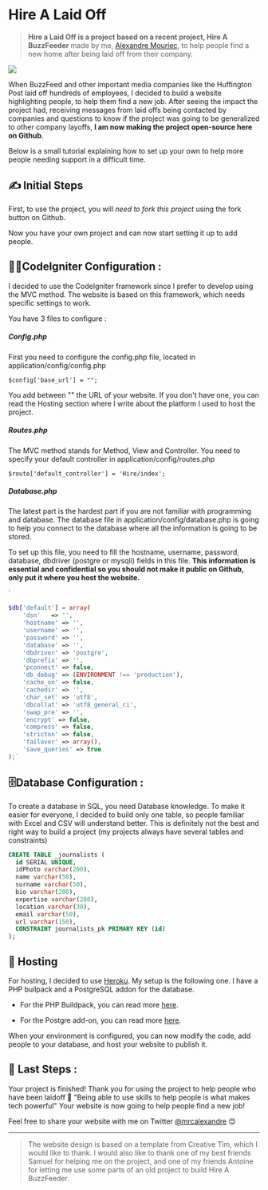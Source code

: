 # Hire A Laid Off

> **Hire a Laid Off is a project based on a recent project, Hire A BuzzFeeder** made by me, [Alexandre Mouriec](https://alexandremouriec.com), to help people find a new home after being laid off from their company.

![](/Users/Alexandre/Projects/hirealaidoff/CoverREADME.jpg)

When BuzzFeed and other important media companies like the Huffington Post laid off hundreds of employees, I decided to build a website highlighting people, to help them find a new job. After seeing the impact the project had, receiving messages from laid offs being contacted by companies and questions to know if the project was going to be generalized to other company layoffs,  **I am now making the project open-source here on Github**. 

Below is a small tutorial explaining how to set up your own to help more people needing support in a difficult time.



## ✍️ Initial Steps

First, to use the project, you will *need to fork this project* using the fork button on Github.

Now you have your own project and can now start setting it up to add people.



## 👨‍💻CodeIgniter Configuration :

I decided to use the CodeIgniter framework since I prefer to develop using the MVC method. The website is based on this framework, which needs specific settings to work.

You have 3 files to configure :

##### Config.php

First you need to configure the config.php file, located in application/config/config.php

`$config['base_url'] = "";`

You add between "" the URL of your website. If you don't have one, you can read the Hosting section where I write about the platform I used to host the project.

##### Routes.php

The MVC method stands for Method, View and Controller. You need to specify your default controller in application/config/routes.php

`$route['default_controller'] = 'Hire/index';`

##### Database.php

The latest part is the hardest part if you are not familiar with programming and database. The database file in application/config/database.php is going to help you connect to the database where all the information is going to be stored.

To set up this file, you need to fill the hostname, username, password, database, dbdriver (postgre or mysqli) fields in this file. **This information is essential and confidential so you should not make it public on Github, only put it where you host the website.**

`

```php
$db['default'] = array(
    'dsn'	=> '',
    'hostname' => '',
    'username' => '',
    'password' => '',
    'database' => '',
    'dbdriver' => 'postgre',
    'dbprefix' => '',
    'pconnect' => false,
    'db_debug' => (ENVIRONMENT !== 'production'),
    'cache_on' => false,
    'cachedir' => '',
    'char_set' => 'utf8',
    'dbcollat' => 'utf8_general_ci',
    'swap_pre' => '',
    'encrypt' => false,
    'compress' => false,
    'stricton' => false,
    'failover' => array(),
    'save_queries' => true
);`
```



## 🗄Database Configuration :

To create a database in SQL, you need Database knowledge. To make it easier for everyone, I decided to build only one table, so people familiar with Excel and CSV will understand better. This is definitely not the best and right way to build a project (my projects always have several tables and constraints)

```sql
CREATE TABLE _journalists (
  id SERIAL UNIQUE, 
  idPhoto varchar(200),
  name varchar(50),
  surname varchar(50),
  bio varchar(200),
  expertise varchar(280),
  location varchar(30),
  email varchar(50),
  url varchar(150),
  CONSTRAINT journalists_pk PRIMARY KEY (id)
);
```



## 🏨 Hosting

 For hosting, I decided to use [Heroku](https://www.heroku.com).  My setup is the following one. I have a PHP builpack and a PostgreSQL addon for the database.

- For the PHP Buildpack, you can read more [here](https://devcenter.heroku.com/articles/getting-started-with-php).

- For the Postgre add-on, you can read more [here](https://www.heroku.com/postgres).

When your environment is configured, you can now modify the code, add people to your database, and host your website to publish it.

## 🚀 Last Steps :

Your project is finished! Thank you for using the project to help people who have been laidoff 🙏  "Being able to use skills to help people is what makes tech powerful" Your website is now going to help people find a new job!

Feel free to share your website with me on Twitter [@mrcalexandre](https://twitter.com/mrcalexandre) 😊



------



> The website design is based on a template from Creative Tim, which I would like to thank. I would also like to thank one of my best friends Samuel for helping me on the project, and one of my friends Antoine for letting me use some parts of an old project to build Hire A BuzzFeeder. 

